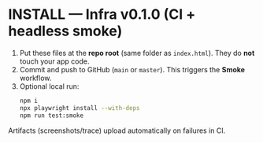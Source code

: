 # INSTALL — Infra v0.1.0 (CI + headless smoke)

1) Put these files at the **repo root** (same folder as `index.html`). They do **not** touch your app code.
2) Commit and push to GitHub (`main` or `master`). This triggers the **Smoke** workflow.
3) Optional local run:
   ```bash
   npm i
   npx playwright install --with-deps
   npm run test:smoke
   ```
Artifacts (screenshots/trace) upload automatically on failures in CI.
